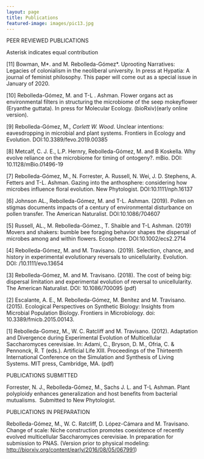 ```yaml
---
layout: page
title: Publications
featured-image: images/pic13.jpg
---
```


PEER REVIEWED PUBLICATIONS

Asterisk indicates equal contribution

[11] Bowman, M*. and M. Rebolleda-Gómez*. Uprooting Narratives: Legacies of colonialism in the neoliberal university. In press at Hypatia: A journal of feminist philosophy. This paper will come out as a special issue in January of 2020.

[10] Rebolleda-Gómez, M. and T-L . Ashman. Flower organs act as environmental filters in structuring the microbiome of the seep mokeyflower (Eryanthe guttata). In press for Molecular Ecology. (bioRxiv)(early online version).

[9] Rebolleda-Gómez, M.*, Corlett W. Wood*. Unclear intentions: eavesdropping in microbial and plant systems. Frontiers in Ecology and Evolution. DOI:10.3389/fevo.2019.00385

[8] Metcalf, C. J. E., L.P. Hernry, Rebolleda-Gómez, M. and B Koskella. Why evolve reliance on the microbiome for timing of ontogeny?. mBio. DOI: 10.1128/mBio.01496-19

[7] Rebolleda-Gómez, M., N. Forrester, A. Russell, N. Wei, J. D. Stephens, A. Fetters and T-L. Ashman. Gazing into the anthosphere: considering how microbes influence floral evolution. New Phytologist. DOI:10.1111/nph.16137

[6] Johnson AL., Rebolleda-Gómez, M. and T-L. Ashman. (2019). Pollen on stigmas documents impacts of a century of environmental disturbance on pollen transfer. The American Naturalist. DOI:10.1086/704607

[5] Russell, AL., M. Rebolleda-Gómez., T. Shaible and T-L Ashman. (2019) Movers and shakers: bumble bee foraging behavior shapes the dispersal of microbes among and within flowers. Ecosphere. DOI:10.1002/ecs2.2714

[4] Rebolleda-Gómez, M. and M. Travisano. (2019). Selection, chance, and history in experimental evolutionary reversals to unicellularity. Evolution. DOI: /10.1111/evo.13654

[3] Rebolleda-Gómez, M. and M. Travisano. (2018). The cost of being big: dispersal limitation and experimental evolution of reversal to unicellularity. The American Naturalist. DOI: 10.1086/700095 (pdf)

[2] Escalante, A. E., M. Rebolleda-Gómez, M. Benítez and M. Travisano. (2015). Ecological Perspectives on Synthetic Biology: Insights from Microbial Population Biology. Frontiers in Microbiology. doi: 10.3389/fmicb.2015.00143.

[1] Rebolleda-Gomez, M., W. C. Ratcliff and M. Travisano. (2012). Adaptation and Divergence during Experimental Evolution of Multicellular Saccharomyces cerevisiae. In: Adami, C., Bryson, D. M., Ofria, C. & Pennonck, R. T (eds.). Artificial Life XIII. Proceedings of the Thirteenth International Conference on the Simulation and Synthesis of Living Systems. MIT press, Cambridge, MA. (pdf)




PUBLICATIONS SUBMITTED

Forrester, N. J., Rebolleda-Gómez, M., Sachs J. L. and T-L Ashman. Plant polyploidy enhances generalization and host benefits from bacterial mutualisms.  Submitted to New Phytologist.




PUBLICATIONS IN PREPARATION

Rebolleda-Gómez, M., W. C. Ratcliff, D. López-Cámara and M. Travisano. Change of scale: Niche construction promotes coexistence of recently evolved multicellular Saccharomyces cerevisiae. In preparation for submission to PNAS. (Version prior to physical modeling: http://biorxiv.org/content/early/2016/08/05/067991)
